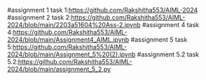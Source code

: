 #assignment 1 task 1:https://github.com/Rakshitha553/AIML-2024
#assignment 2 task 2:https://github.com/Rakshitha553/AIML-2024/blob/main/2203a51604%20Ass-2.ipynb
#assignment 4 task 4:https://github.com/Rakshitha553/AIML-2024/blob/main/Assignment4_AIML.ipynb
#assignment 5 task 5:https://github.com/Rakshitha553/AIML-2024/blob/main/Assignment_5%20(2).ipynb
#assignment 5.2 task 5.2:https://github.com/Rakshitha553/AIML-2024/blob/main/assignment_5_2.py
